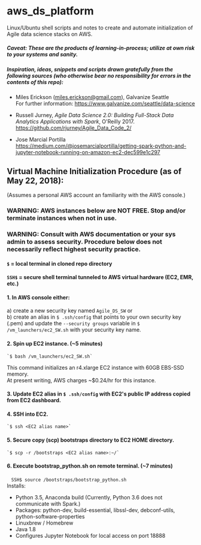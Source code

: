 # aws_ds_platform 
Linux/Ubuntu shell scripts and notes to create and automate initialization of Agile data science stacks on AWS.
##### Caveat: These are the products of learning-in-process; utilize at own risk to your systems and sanity.

##### Inspiration, ideas, snippets and scripts drawn gratefully from the following sources (who otherwise bear no responsibility for errors in the contents of this repo):
* Miles Erickson (miles.erickson@gmail.com), Galvanize Seattle  
 For further information: https://www.galvanize.com/seattle/data-science  
 
* Russell Jurney, _Agile Data Science 2.0: Building Full-Stack Data Analytics Applications with Spark_, O'Reilly 2017.  
 https://github.com/rjurney/Agile_Data_Code_2/ 
 
* Jose Marcial Portilla  
 https://medium.com/@josemarcialportilla/getting-spark-python-and-jupyter-notebook-running-on-amazon-ec2-dec599e1c297  
 
## Virtual Machine Initialization Procedure (as of May 22, 2018):
(Assumes a personal AWS account an familiarity with the AWS console.)
### WARNING: AWS instances below are NOT FREE. Stop and/or terminate instances when not in use.
### WARNING: Consult with AWS documentation or your sys admin to assess security. Procedure below does not necessarily reflect highest security practice.  

 #### `$` = local terminal in cloned repo directory  
 #### `SSH$` = secure shell terminal tunneled to AWS virtual hardware (EC2, EMR, etc.) 

#### 1. In AWS console either:
   a) create a new security key named `Agile_DS_SW` or  
   b) create an alias in `$ .ssh/config` that points to your own security key (.pem) and update the `--security groups` variable in `$ /vm_launchers/ec2_SW.sh` with your security key name.  

#### 2. Spin up EC2 instance. (~5 minutes)  
    `$ bash /vm_launchers/ec2_SW.sh`

   This command initializes an r4.xlarge EC2 instance with 60GB EBS-SSD memory.  
   At present writing, AWS charges ~$0.24/hr for this instance.  

#### 3. Update EC2 alias in `$ .ssh/config` with EC2's public IP address copied from EC2 dashboard.  

#### 4. SSH into EC2.  
    `$ ssh <EC2 alias name>` 

#### 5. Secure copy (scp) bootstraps directory to EC2 HOME directory.  
    `$ scp -r /bootstraps <EC2 alias name>:~/`    
 
#### 6. Execute bootstrap_python.sh on remote terminal. (~7 minutes)  
    `SSH$ source /bootstraps/bootstrap_python.sh`  
 Installs:
   * Python 3.5, Anaconda build (Currently, Python 3.6 does not communicate with Spark.)
   * Packages: python-dev, build-essential, libssl-dev, debconf-utils, python-software-properties
   * Linuxbrew / Homebrew
   * Java 1.8
   * Configures Jupyter Notebook for local access on port 18888

